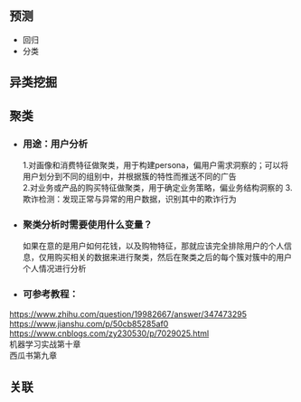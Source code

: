 ## 预测
- 回归
- 分类
## 异类挖掘
## 聚类  
- ### 用途：用户分析  
  1.对画像和消费特征做聚类，用于构建persona，偏用户需求洞察的；可以将用户划分到不同的组别中，并根据簇的特性而推送不同的广告  
  2.对业务或产品的购买特征做聚类，用于确定业务策略，偏业务结构洞察的
  3.欺诈检测：发现正常与异常的用户数据，识别其中的欺诈行为
- ### 聚类分析时需要使用什么变量？
  如果在意的是用户如何花钱，以及购物特征，那就应该完全排除用户的个人信息，仅用购买相关的数据来进行聚类，然后在聚类之后的每个簇对簇中的用户个人情况进行分析
- ### 可参考教程：  
https://www.zhihu.com/question/19982667/answer/347473295  
https://www.jianshu.com/p/50cb85285af0  
https://www.cnblogs.com/zy230530/p/7029025.html  
机器学习实战第十章  
西瓜书第九章
## 关联
